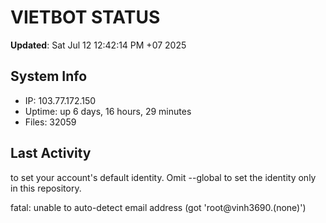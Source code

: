 # VIETBOT STATUS
**Updated**: Sat Jul 12 12:42:14 PM +07 2025

## System Info
- IP: 103.77.172.150
- Uptime: up 6 days, 16 hours, 29 minutes
- Files: 32059

## Last Activity

to set your account's default identity.
Omit --global to set the identity only in this repository.

fatal: unable to auto-detect email address (got 'root@vinh3690.(none)')
